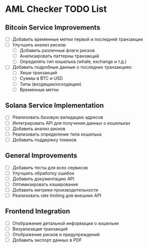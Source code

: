 # AML Checker TODO List

## Bitcoin Service Improvements

- [ ] Добавить временные метки первой и последней транзакции
- [ ] Улучшить анализ рисков:
  - [ ] Добавить различные флаги рисков
  - [ ] Анализировать паттерны транзакций
  - [ ] Определять тип кошелька (whale, exchange и т.д.)
- [ ] Добавить подробные данные о последних транзакциях:
  - [ ] Хеши транзакций
  - [ ] Суммы в BTC и USD
  - [ ] Типы (входящие/исходящие)
  - [ ] Временные метки

## Solana Service Implementation

- [ ] Реализовать базовую валидацию адресов
- [ ] Интегрировать API для получения данных о кошельках
- [ ] Добавить анализ рисков
- [ ] Реализовать определение типа кошелька
- [ ] Добавить поддержку токенов

## General Improvements

- [ ] Добавить тесты для всех сервисов
- [ ] Улучшить обработку ошибок
- [ ] Добавить документацию API
- [ ] Оптимизировать кэширование
- [ ] Добавить метрики производительности
- [ ] Реализовать rate limiting для внешних API

## Frontend Integration

- [ ] Отображение детальной информации о кошельке
- [ ] Визуализация транзакций
- [ ] Отображение рисков и предупреждений
- [ ] Добавить экспорт данных в PDF
